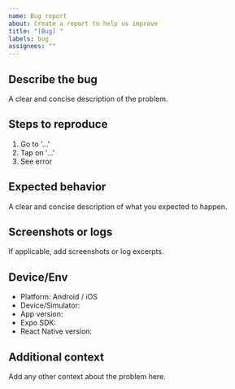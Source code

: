 ```yaml
---
name: Bug report
about: Create a report to help us improve
title: "[Bug] "
labels: bug
assignees: ""
---
```


## Describe the bug
A clear and concise description of the problem.

## Steps to reproduce
1. Go to '...'
2. Tap on '...'
3. See error

## Expected behavior
A clear and concise description of what you expected to happen.

## Screenshots or logs
If applicable, add screenshots or log excerpts.

## Device/Env
- Platform: Android / iOS
- Device/Simulator:
- App version:
- Expo SDK:
- React Native version:

## Additional context
Add any other context about the problem here.

